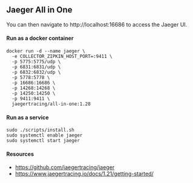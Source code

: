 ## Jaeger All in One
You can then navigate to http://localhost:16686 to access the Jaeger UI.


#### Run as a docker container
```
docker run -d --name jaeger \
  -e COLLECTOR_ZIPKIN_HOST_PORT=:9411 \
  -p 5775:5775/udp \
  -p 6831:6831/udp \
  -p 6832:6832/udp \
  -p 5778:5778 \
  -p 16686:16686 \
  -p 14268:14268 \
  -p 14250:14250 \
  -p 9411:9411 \
  jaegertracing/all-in-one:1.28
```

#### Run as a service
```
sudo ./scripts/install.sh
sudo systemctl enable jaeger
sudo systemctl start jaeger
```

#### Resources
- https://github.com/jaegertracing/jaeger
- https://www.jaegertracing.io/docs/1.21/getting-started/
